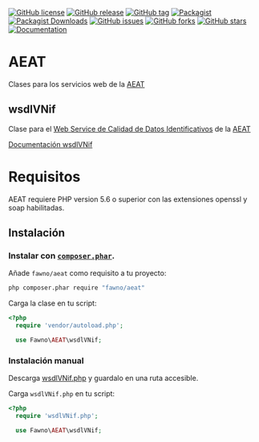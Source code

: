 [![GitHub license](https://img.shields.io/github/license/fawno/AEAT)](https://github.com/fawno/AEAT/blob/master/LICENSE)
[![GitHub release](https://img.shields.io/github/release/fawno/AEAT)](https://github.com/fawno/AEAT/releases)
[![GitHub tag](https://img.shields.io/github/tag/fawno/AEAT)](https://github.com/fawno/AEAT/tags)
[![Packagist](https://img.shields.io/packagist/v/fawno/AEAT)](https://packagist.org/packages/fawno/aeat)
[![Packagist Downloads](https://img.shields.io/packagist/dt/fawno/AEAT)](https://packagist.org/packages/fawno/aeat/stats)
[![GitHub issues](https://img.shields.io/github/issues/fawno/AEAT)](https://github.com/fawno/AEAT/issues)
[![GitHub forks](https://img.shields.io/github/forks/fawno/AEAT)](https://github.com/fawno/AEAT/network)
[![GitHub stars](https://img.shields.io/github/stars/fawno/AEAT)](https://github.com/fawno/AEAT/stargazers)
[![Documentation](https://img.shields.io/badge/manual-wsdlVNif-blue)](docs/wsdlVNif.md)

# AEAT
Clases para los servicios web de la [AEAT](http://www.agenciatributaria.es/)

## wsdlVNif
Clase para el [Web Service de Calidad de Datos Identificativos](http://www.agenciatributaria.es/AEAT.internet/Inicio/Ayuda/Manuales__Folletos_y_Videos/Manuales_tecnicos/Web_service/Modelos_030__036__037/Informacion_sobre_Web_Services_de_Calidad_de_Datos_Identificativos/Informacion_sobre_Web_Services_de_Calidad_de_Datos_Identificativos.shtml) de la [AEAT](http://www.agenciatributaria.es/)

[Documentación wsdlVNif](docs/wsdlVNif.md)

# Requisitos

AEAT requiere PHP version 5.6 o superior con las extensiones openssl y soap habilitadas.

## Instalación

### Instalar con [`composer.phar`](http://getcomposer.org).

Añade `fawno/aeat` como requisito a tu proyecto:

```sh
php composer.phar require "fawno/aeat"
```

Carga la clase en tu script:

```php
<?php
  require 'vendor/autoload.php';

  use Fawno\AEAT\wsdlVNif;
```

### Instalación manual

Descarga [wsdlVNif.php](https://github.com/fawno/AEAT/raw/master/src/wsdlVNif.php) y guardalo en una ruta accesible.

Carga `wsdlVNif.php` en tu script:

```php
<?php
  require 'wsdlVNif.php';

  use Fawno\AEAT\wsdlVNif;
```

